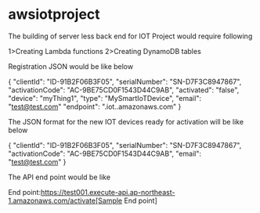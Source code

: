 # awsiotproject

The building of server less back end for IOT Project would require following

1>Creating Lambda functions
2>Creating DynamoDB tables


Registration JSON would be like below

{
  "clientId": "ID-91B2F06B3F05",
  "serialNumber": "SN-D7F3C8947867",
  "activationCode": "AC-9BE75CD0F1543D44C9AB",
  "activated": "false",
  "device": "myThing1",
  "type": "MySmartIoTDevice",
"email": "test@test.com"
  "endpoint": "<endpoint prefix>.iot.<region>.amazonaws.com"
}


The JSON format for the new IOT devices ready for activation will be like below

{
  "clientId": "ID-91B2F06B3F05",
  "serialNumber": "SN-D7F3C8947867",
  "activationCode": "AC-9BE75CD0F1543D44C9AB",
  "email": "test@test.com"
}
  
  The API end point would be like
  
  End point:https://test001.execute-api.ap-northeast-1.amazonaws.com/activate[Sample End point]
